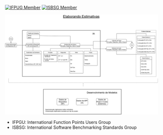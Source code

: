 [![IFPUG Member](https://img.shields.io/badge/IFPUG-Member-blue)](https://www.ifpug.org)
[![ISBSG Member](https://img.shields.io/badge/ISBSG-Member-brightgreen)](https://www.isbsg.org)

![Fluxo](https://github.com/Moriblo/APF/blob/main/Estimatron.jpg)

- IFPGU: International Function Points Users Group
- ISBSG: International Software Benchmarking Standards Group
